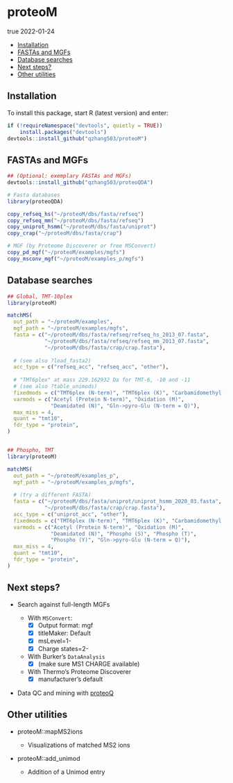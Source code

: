 proteoM
================
true
2022-01-24

-   [Installation](#installation)
-   [FASTAs and MGFs](#fastas-and-mgfs)
-   [Database searches](#database-searches)
-   [Next steps?](#next-steps)
-   [Other utilities](#other-utilities)

## Installation

To install this package, start R (latest version) and enter:

``` r
if (!requireNamespace("devtools", quietly = TRUE))
    install.packages("devtools")
devtools::install_github("qzhang503/proteoM")
```

## FASTAs and MGFs

``` r
## (Optional: exemplary FASTAs and MGFs)
devtools::install_github("qzhang503/proteoQDA")

# Fasta databases
library(proteoQDA)

copy_refseq_hs("~/proteoM/dbs/fasta/refseq")
copy_refseq_mm("~/proteoM/dbs/fasta/refseq")
copy_uniprot_hsmm("~/proteoM/dbs/fasta/uniprot")
copy_crap("~/proteoM/dbs/fasta/crap")

# MGF (by Proteome Discoverer or free MSConvert)
copy_pd_mgf("~/proteoM/examples/mgfs")
copy_msconv_mgf("~/proteoM/examples_p/mgfs")
```

## Database searches

``` r
## Global, TMT-10plex
library(proteoM)

matchMS(
  out_path = "~/proteoM/examples", 
  mgf_path = "~/proteoM/examples/mgfs",
  fasta = c("~/proteoM/dbs/fasta/refseq/refseq_hs_2013_07.fasta", 
            "~/proteoM/dbs/fasta/refseq/refseq_mm_2013_07.fasta", 
            "~/proteoM/dbs/fasta/crap/crap.fasta"), 
  
  # (see also ?load_fasta2)
  acc_type = c("refseq_acc", "refseq_acc", "other"), 
  
  # "TMT6plex" at mass 229.162932 Da for TMT-6, -10 and -11 
  # (see also ?table_unimods)
  fixedmods = c("TMT6plex (N-term)", "TMT6plex (K)", "Carbamidomethyl (C)"),
  varmods = c("Acetyl (Protein N-term)", "Oxidation (M)",
              "Deamidated (N)", "Gln->pyro-Glu (N-term = Q)"),
  max_miss = 4, 
  quant = "tmt10", 
  fdr_type = "protein", 
)


## Phospho, TMT
library(proteoM)

matchMS(
  out_path = "~/proteoM/examples_p", 
  mgf_path = "~/proteoM/examples_p/mgfs",
  
  # (try a different FASTA)
  fasta = c("~/proteoM/dbs/fasta/uniprot/uniprot_hsmm_2020_03.fasta", 
            "~/proteoM/dbs/fasta/crap/crap.fasta"), 
  acc_type = c("uniprot_acc", "other"), 
  fixedmods = c("TMT6plex (N-term)", "TMT6plex (K)", "Carbamidomethyl (C)"), 
  varmods = c("Acetyl (Protein N-term)", "Oxidation (M)", 
              "Deamidated (N)", "Phospho (S)", "Phospho (T)", 
              "Phospho (Y)", "Gln->pyro-Glu (N-term = Q)"), 
  max_miss = 4, 
  quant = "tmt10", 
  fdr_type = "protein", 
)
```

## Next steps?

-   Search against full-length MGFs

    -   With `MSConvert`:
        -   [x] Output format: mgf
        -   [x] titleMaker: Default
        -   [x] msLevel=1-
        -   [x] Charge states=2-
    -   With Burker’s `DataAnalysis`
        -   [x] (make sure MS1 CHARGE available)
    -   With Thermo’s Proteome Discoverer
        -   [x] manufacturer’s default

-   Data QC and mining with
    [proteoQ](https://github.com/qzhang503/proteoQ/)

## Other utilities

-   proteoM::mapMS2ions

    -   Visualizations of matched MS2 ions

-   proteoM::add\_unimod

    -   Addition of a Unimod entry

